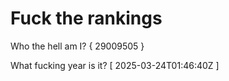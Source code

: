 # Fuck the rankings

Who the hell am I?
{ 29009505 }

What fucking year is it?
[ 2025-03-24T01:46:40Z ]
